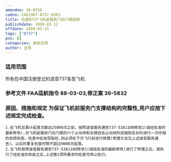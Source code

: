 ```yaml
---
amendno: 39-0156  
cadno: CAD1987-B737-03R1  
title: 检查B737飞机前服务门后门框结构  
publishdate: 1988-03-12  
effdate: 1988-03-15  
tags: ["B737"]  
pns: []  
categories: 民航总局  
author: 王扬  
---
```

  
### 适用范围  
所有在中国注册登记的波音737各型飞机  
  
<!--more-->  
### 参考文件    FAA适航指令 88-03-03,修正案 39-5832  
  
### 原因、措施和规定     为保证飞机前服务门支撑结构的完整性,用户应按下述规定完成检查。  
    1.在飞机总累计起落次数达25000次之前，按照波音服务通告737-53A1108修改1(或经批准的最新修改),对飞机前服务门后门框的六个止动块和支撑这些止动块的加强肋及长桁进行一次仔细的目视检查。检查中如发现裂纹,则必须在下次飞行前进行修理(修理方法见上述波音服务通告)。以后的重复检查时限不超过9000次起落。  
    2.当飞机按照波音服务通告737-53A1108修改1(或经批准的最新修改)进行了修理之后，或执行了经批准的改装之后,上述第1项所要求的检查可停止执行。  
  
